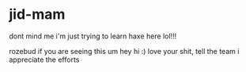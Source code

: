 # jid-mam
dont mind me i'm just trying to learn haxe here lol!!!

rozebud if you are seeing this um hey hi :) love your shit, tell the team i appreciate the efforts

